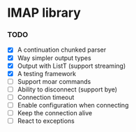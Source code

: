 # IMAP library

### TODO

- [x] A continuation chunked parser
- [x] Way simpler output types
- [x] Output with ListT (support streaming)
- [x] A testing framework
- [ ] Support moar commands
- [ ] Ability to disconnect (support bye)
- [ ] Connection timeout
- [ ] Enable configuration when connecting
- [ ] Keep the connection alive
- [ ] React to exceptions
